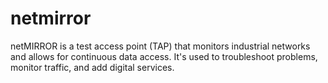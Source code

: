 # netmirror
netMIRROR is a test access point (TAP) that monitors industrial networks and allows for continuous data access. It's used to troubleshoot problems, monitor traffic, and add digital services.

